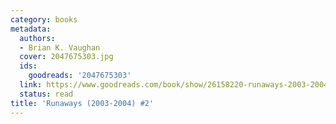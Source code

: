 ```yaml
---
category: books
metadata:
  authors:
  - Brian K. Vaughan
  cover: 2047675303.jpg
  ids:
    goodreads: '2047675303'
  link: https://www.goodreads.com/book/show/26158220-runaways-2003-2004-2
  status: read
title: 'Runaways (2003-2004) #2'
---
```

